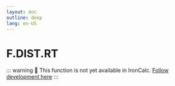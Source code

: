 ```yaml
---
layout: doc
outline: deep
lang: en-US
---
```


# F.DIST.RT

::: warning
🚧 This function is not yet available in IronCalc.
[Follow development here](https://github.com/ironcalc/IronCalc/labels/Functions)
:::